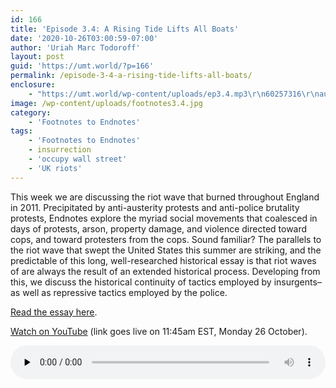 ```yaml
---
id: 166
title: 'Episode 3.4: A Rising Tide Lifts All Boats'
date: '2020-10-26T03:00:59-07:00'
author: 'Uriah Marc Todoroff'
layout: post
guid: 'https://umt.world/?p=166'
permalink: /episode-3-4-a-rising-tide-lifts-all-boats/
enclosure:
    - "https://umt.world/wp-content/uploads/ep3.4.mp3\r\n60257316\r\naudio/mpeg\r\n"
image: /wp-content/uploads/footnotes3.4.jpg
category:
    - 'Footnotes to Endnotes'
tags:
    - 'Footnotes to Endnotes'
    - insurrection
    - 'occupy wall street'
    - 'UK riots'
---
```


This week we are discussing the riot wave that burned throughout England in 2011. Precipitated by anti-austerity protests and anti-police brutality protests, Endnotes explore the myriad social movements that coalesced in days of protests, arson, property damage, and violence directed toward cops, and toward protesters from the cops. Sound familiar? The parallels to the riot wave that swept the United States this summer are striking, and the predictable of this long, well-researched historical essay is that riot waves of are always the result of an extended historical process. Developing from this, we discuss the historical continuity of tactics employed by insurgents–as well as repressive tactics employed by the police.

[Read the essay here](https://endnotes.org.uk/issues/3/en/endnotes-a-rising-tide-lifts-all-boats).

[Watch on YouTube](https://youtu.be/_SJDVM0limI) (link goes live on 11:45am EST, Monday 26 October).

<audio class="wp-audio-shortcode" controls="controls" id="audio-166-11" preload="none" style="width: 100%;"><source src="https://umt.world/wp-content/uploads/ep3.4.mp3?_=11" type="audio/mpeg"></source><https://umt.world/wp-content/uploads/ep3.4.mp3></audio>